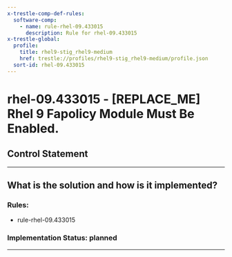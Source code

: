```yaml
---
x-trestle-comp-def-rules:
  software-comp:
    - name: rule-rhel-09.433015
      description: Rule for rhel-09.433015
x-trestle-global:
  profile:
    title: rhel9-stig_rhel9-medium
    href: trestle://profiles/rhel9-stig_rhel9-medium/profile.json
  sort-id: rhel-09.433015
---
```


# rhel-09.433015 - \[REPLACE_ME\] Rhel 9 Fapolicy Module Must Be Enabled.

## Control Statement

______________________________________________________________________

## What is the solution and how is it implemented?

<!-- For implementation status enter one of: implemented, partial, planned, alternative, not-applicable -->

<!-- Note that the list of rules under ### Rules: is read-only and changes will not be captured after assembly to JSON -->

<!-- Add control implementation description here for control: rhel-09.433015 -->

### Rules:

  - rule-rhel-09.433015

### Implementation Status: planned

______________________________________________________________________
